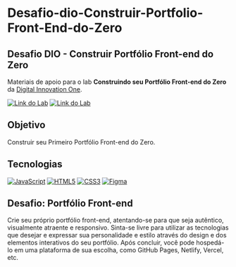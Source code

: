 # Desafio-dio-Construir-Portfolio-Front-End-do-Zero


## Desafio DIO -   Construir Portfólio Front-end do Zero 



Materiais de apoio para o lab **Construindo seu Portfólio Front-end do Zero** da [Digital Innovation One](https://www.dio.me/).

[![Link do Lab](https://camo.githubusercontent.com/4cce7829451acfc9f3a76017905ede0b2058f832d697b8bb8e7bb1058a1dd743/68747470733a2f2f696d672e736869656c64732e696f2f62616467652f2545322539362542362d3030303f7374796c653d666f722d7468652d6261646765266c6f676f3d6d6f766965266c6f676f436f6c6f723d453934443546)](https://web.dio.me/lab/construindo-seu-portfolio-front-end-do-zero/learning/81cbe4c1-6e9e-4ce3-be7d-412aef4efb24) [![Link do Lab](https://camo.githubusercontent.com/e116e16c54affdc025aa7735e137e6eb72440f26905e05641241f3b8a0bc969b/68747470733a2f2f696d672e736869656c64732e696f2f62616467652f4163657373652532306f2532304c61622532306e61253230506c617461666f726d612d4539344435463f7374796c653d666f722d7468652d6261646765)](https://web.dio.me/lab/construindo-seu-portfolio-front-end-do-zero/learning/81cbe4c1-6e9e-4ce3-be7d-412aef4efb24)

## Objetivo  



Construir seu Primeiro Portfólio Front-end do Zero.

## Tecnologias



[![JavaScript](https://camo.githubusercontent.com/9346cf892fac40575d501364afcfac05a568398a9021bcc2e1c15768a6007b26/68747470733a2f2f696d672e736869656c64732e696f2f62616467652f4a6176615363726970742d3030303f7374796c653d666f722d7468652d6261646765266c6f676f3d6a617661736372697074266c6f676f436f6c6f723d333041334443)](https://github.com/harcanjo/dio-portfolio-front-end/blob/main) [![HTML5](https://camo.githubusercontent.com/e24f94fbc3476096261bfa047d0bce4af5b0fb8fbe3dbc852770232062396cf8/68747470733a2f2f696d672e736869656c64732e696f2f62616467652f48544d4c352d3030303f7374796c653d666f722d7468652d6261646765266c6f676f3d68746d6c35266c6f676f436f6c6f723d453934443546)](https://github.com/harcanjo/dio-portfolio-front-end/blob/main) [![CSS3](https://camo.githubusercontent.com/82825300e6cb0629d08946dbcf705ae0ba7d1253c792642437ccaf481a941d1c/68747470733a2f2f696d672e736869656c64732e696f2f62616467652f435353332d3030303f7374796c653d666f722d7468652d6261646765266c6f676f3d63737333266c6f676f436f6c6f723d333041334443)](https://github.com/harcanjo/dio-portfolio-front-end/blob/main) [![Figma](https://camo.githubusercontent.com/6c0095b14e51e63739741098055744c2a26595c6a200a1a91540aa2d56588acc/68747470733a2f2f696d672e736869656c64732e696f2f62616467652f50726f742543332542337469706f2532306e6f2532304669676d612d3030303f7374796c653d666f722d7468652d6261646765266c6f676f3d6669676d61266c6f676f436f6c6f723d453934443546)](https://www.figma.com/file/NkndT2SbyHJZWLEsaM8Xn3/DIO-Lab-Portfólio)

## Desafio: Portfólio Front-end



Crie seu próprio portfólio front-end, atentando-se para que seja autêntico, visualmente atraente e responsivo. Sinta-se livre para utilizar as tecnologias que desejar e expressar sua personalidade e estilo através do design e dos elementos interativos do seu portfólio. Após concluir, você pode hospedá-lo em uma plataforma de sua escolha, como GitHub Pages, Netlify, Vercel, etc.





